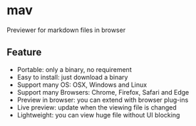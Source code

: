 # mav

Previewer for markdown files in browser

## Feature

- Portable: only a binary, no requirement
- Easy to install: just download a binary
- Support many OS: OSX, Windows and Linux
- Support many Browsers: Chrome, Firefox, Safari and Edge
- Preview in browser: you can extend with browser plug-ins
- Live preview: update when the viewing file is changed
- Lightweight: you can view huge file without UI blocking
